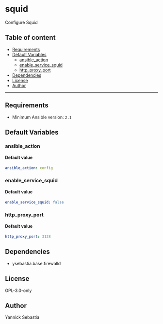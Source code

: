 # squid

Configure Squid

## Table of content

- [Requirements](#requirements)
- [Default Variables](#default-variables)
  - [ansible_action](#ansible_action)
  - [enable_service_squid](#enable_service_squid)
  - [http_proxy_port](#http_proxy_port)
- [Dependencies](#dependencies)
- [License](#license)
- [Author](#author)

---

## Requirements

- Minimum Ansible version: `2.1`

## Default Variables

### ansible_action

#### Default value

```YAML
ansible_action: config
```

### enable_service_squid

#### Default value

```YAML
enable_service_squid: false
```

### http_proxy_port

#### Default value

```YAML
http_proxy_port: 3128
```



## Dependencies

- ysebastia.base.firewalld

## License

GPL-3.0-only

## Author

Yannick Sebastia
